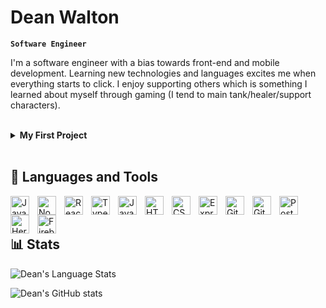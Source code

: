 # Dean Walton

**`Software Engineer`**

I'm a software engineer with a bias towards front-end and mobile development. Learning new technologies and languages excites me when everything starts to click. I enjoy supporting others which is something I learned about myself through gaming (I tend to main tank/healer/support characters).

<br />
<details>
    <summary><b>My First Project</b></summary>
        The first project I made was to help my Japanese students and Japanese teachers of English.
        <br> 
        It was a static page that randomized the order of letters in a word: 
        <i> pelap -> apple </i>
        <br>
        or randomized the order of words in a sentence: 
        <i> like cats I -> I like cats </i>
        <br/>
        <br/>
        It helped increased vocabulary retention/word order amongst students and gave teachers a game they could use at any time. This sparked my desire to continue learning and build up my software engineering skills. It is the original idea to my vocab game repo.
</details>
<br/>

## 🧰 Languages and Tools

<img align="left" alt="JavaScript" width="30px" style="padding-right: 10px;" src="https://cdn.jsdelivr.net/gh/devicons/devicon/icons/javascript/javascript-original.svg" />
<img align="left" alt="NodeJS" width="30px" style="padding-right: 10px;" src="https://cdn.jsdelivr.net/gh/devicons/devicon/icons/nodejs/nodejs-original.svg" />
<img align="left" alt="React" width="30px" style="padding-right:10px;" src="https://cdn.jsdelivr.net/gh/devicons/devicon/icons/react/react-original.svg" />
<img align="left" alt="TypeScript" width="30px" style="padding-right: 10px;" src="https://cdn.jsdelivr.net/gh/devicons/devicon/icons/typescript/typescript-original.svg" />
<img align="left" alt="Java" width="30px" style="padding-right:10px;" src="https://cdn.jsdelivr.net/gh/devicons/devicon/icons/java/java-original.svg" />
<img align="left" alt="HTML" width="30px" style="padding-right: 10px;" src="https://cdn.jsdelivr.net/gh/devicons/devicon/icons/html5/html5-original.svg" />
<img align="left" alt="CSS" width="30px" style="padding-right: 10px;" src="https://cdn.jsdelivr.net/gh/devicons/devicon/icons/css3/css3-original.svg" />
<img align="left" alt="Express.js" width="30px" style="padding-right:10px;" src="https://cdn.jsdelivr.net/gh/devicons/devicon/icons/express/express-original.svg" />
<img align="left" alt="Git" width="30px" style="padding-right:10px;" src="https://cdn.jsdelivr.net/gh/devicons/devicon/icons/git/git-original.svg" />
<img align="left" alt="GitHub" width="30px" style="padding-right:10px;" src="https://cdn.jsdelivr.net/gh/devicons/devicon/icons/github/github-original.svg" />
<img align="left" alt="PostgreSQL" width="30px" style="padding-right:10px;" src="https://cdn.jsdelivr.net/gh/devicons/devicon/icons/postgresql/postgresql-original.svg" />
<img align="left" alt="Heroku" width="30px" style="padding-right:10px;" src="https://cdn.jsdelivr.net/gh/devicons/devicon/icons/heroku/heroku-plain.svg" />
<img align="left" alt="Firebase" width="30px" style="padding-right:10px;" src="https://cdn.jsdelivr.net/gh/devicons/devicon/icons/firebase/firebase-plain.svg" />

<br />
<br />

## 📊 Stats

![Dean's Language Stats](https://github-readme-stats.vercel.app/api/top-langs/?username=gomizilla&layout=compact&theme=nord&hide_border=true)

![Dean's GitHub stats](https://github-readme-stats.vercel.app/api?username=gomizilla&count_private=true&show_icons=true&theme=nord&hide_border=true)
